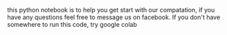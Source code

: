 this python notebook is to help you get start with our compatation, if you have any questions feel free to message us on facebook. If you don't have somewhere to run this code, try google colab